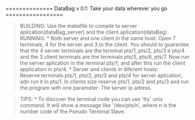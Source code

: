 ============== DataBag v 0.1:  Take your data wherever you go =================


 > BUILDING:
    Use the makefile to compile to server aplication(dataBag_server) and the client aplication(dataBag)
 > RUNNING:
    * Both server and one client in the same host:
         Open 7 terminals, 4 for the server and 3 to the client. You should to guarantee that the 4 server terminals are the terminal pts/1, pts/2, pts/3 e pts/4 and the 3 client terminals are the terminals pts/5, pts/6, pts/7. Now run the server aplication in the terminal pts/1, and after this run the client application in pts/4.
    * Server and clients in diferent hosts:     
         Reserve terminals pts/1, pts/2, pts/3 and pts/4 for server aplication, adn run it in pts/1. In clients size reserve pts/1, pts/2 and pts/3 and run       the program with one parameter: The server ip adress. 
         
         
> TIPS:
    * To discover the terminal code you can use 'tty' unix command. It will show a message like '/dev/pts/n', where n is the number code of the Pseudo Terminal Slave.

